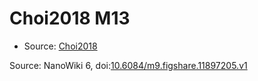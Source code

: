 <a name="material" />

# Choi2018 M13
<script type="application/ld+json">
  {
    "@context": "https://schema.org/",
    "@type": "ChemicalSubstance",
    "@id": "https://egonw.github.io/nanowiki/nanowiki524.html#material",
    "http://purl.org/dc/terms/conformsTo":
      {
        "@type": "CreativeWork",
        "@id": "https://bioschemas.org/profiles/ChemicalSubstance/0.4-RELEASE/"
      },
    "identfier": "524",
    "name": "Choi2018 M13",
    "url": "https://egonw.github.io/nanowiki/nanowiki524.html#material",
    "sameAs": "http://127.0.0.1/mediawiki/index.php/Special:URIResolver/Choi2018_M13"
  }
</script>


* Source: [Choi2018](Choi2018.md)


Source: NanoWiki 6, doi:[10.6084/m9.figshare.11897205.v1](https://doi.org/10.6084/m9.figshare.11897205.v1)
